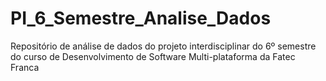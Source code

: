 # PI_6_Semestre_Analise_Dados
Repositório de análise de dados do projeto interdisciplinar do 6º semestre do curso de Desenvolvimento de Software Multi-plataforma da Fatec Franca
